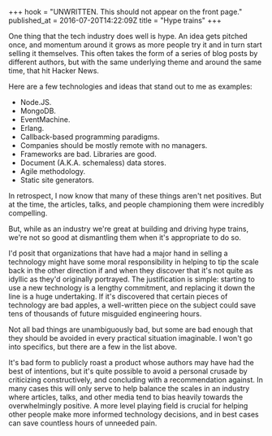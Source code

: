 +++
hook = "UNWRITTEN. This should not appear on the front page."
published_at = 2016-07-20T14:22:09Z
title = "Hype trains"
+++

One thing that the tech industry does well is hype. An idea gets pitched once,
and momentum around it grows as more people try it and in turn start selling it
themselves. This often takes the form of a series of blog posts by different
authors, but with the same underlying theme and around the same time, that hit
Hacker News.

Here are a few technologies and ideas that stand out to me as examples:

* Node.JS.
* MongoDB.
* EventMachine.
* Erlang.
* Callback-based programming paradigms.
* Companies should be mostly remote with no managers.
* Frameworks are bad. Libraries are good.
* Document (A.K.A. schemaless) data stores.
* Agile methodology.
* Static site generators.

In retrospect, I now know that many of these things aren't net positives. But
at the time, the articles, talks, and people championing them were incredibly
compelling.

But, while as an industry we're great at building and driving hype trains,
we're not so good at dismantling them when it's appropriate to do so.

I'd posit that organizations that have had a major hand in selling a technology
might have some moral responsibility in helping to tip the scale back in the
other direction if and when they discover that it's not quite as idyllic as
they'd originally portrayed. The justification is simple: starting to use a new
technology is a lengthy commitment, and replacing it down the line is a huge
undertaking. If it's discovered that certain pieces of technology are bad
apples, a well-written piece on the subject could save tens of thousands of
future misguided engineering hours.

Not all bad things are unambiguously bad, but some are bad enough that they
should be avoided in every practical situation imaginable. I won't go into
specifics, but there are a few in the list above.

It's bad form to publicly roast a product whose authors may have had the best
of intentions, but it's quite possible to avoid a personal crusade by
criticizing constructively, and concluding with a recommendation against. In
many cases this will only serve to help balance the scales in an industry where
articles, talks, and other media tend to bias heavily towards the
overwhelmingly positive. A more level playing field is crucial for helping
other people make more informed technology decisions, and in best cases can
save countless hours of unneeded pain.
